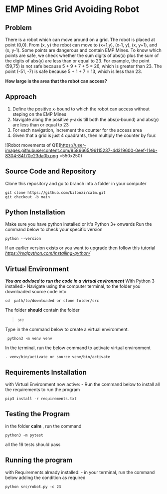
# EMP Mines Grid Avoiding Robot
## Problem
There is a robot which can move around on a grid. The robot is placed at point (0,0). From (x, y) the robot can move to (x+1,y), (x-1, y), (x, y+1), and (x, y-1). Some points are dangerous and contain EMP Mines. To know which points are safe, we check whether the sum digits of abs(x) plus the sum of the digits of abs(y) are less than or equal to 23. For example, the point (59,75) is not safe because 5 + 9 + 7 + 5 = 26, which is greater than 23. The point (-51, -7) is safe because 5 + 1 + 7 = 13, which is less than 23.

**How large is the area that the robot can access?**
## Approach
1. Define the positive x-bound to which the robot can access without steping on the EMP Mines
2. Navigate along the positive y-axis till both the abs(x-bound) and abs(y) are less than or equal to 23
3. For each navigation, increment the counter for the access area
4. Given that a grid is just 4 quadrants, then multiply the counter by four.

![Robot movements of Q1](https://user-images.githubusercontent.com/9586665/96115237-4d319600-0eef-11eb-8304-84f70e23da0b.png =550x250)

## Source Code and Repository

Clone this repository and go to branch into a folder in your computer

    git clone https://github.com/kilonzi/calm.git
    git checkout -b main

## Python Installation
Make sure you have python installed or it's Python 3+  onwards
Run the command below to check your specific version

    python --version

If an earlier version exists or you want to upgrade then follow this tutorial
*https://realpython.com/installing-python/*

## Virtual Environment
***You are advised to run the code in a virtual environment***
With Python 3 installed:- 
Navigate using the computer terminal, to the folder you downloaded source code into
  

    cd  path/to/downloaded or clone folder/src


The folder **should** contain the folder
> src
> 
Type in the command below to create a virtual environment.
   

     python3 -m venv venv

In the terminal, run the below command to activate virtual environment

    . venv/bin/activate or source venv/bin/activate

## Requirements Installation

with Virtual Environment now active: -
Run the command below to install all the requirements to run the program

    pip3 install -r requirements.txt

## Testing the Program
 in the folder **calm** , run the command
 

    python3 -m pytest  

all the 16 tests should pass

## Running the program

with Requirements already installed: -
in your terminal, run the command below  adding the condition as required

    python src/robot.py -c 23